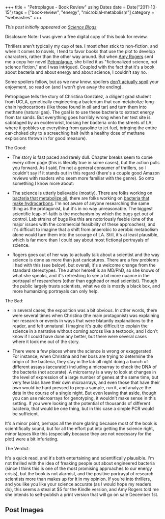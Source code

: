 +++
title = "Petroplague - Book Review"
using Dates
date = Date("2011-10-15")
tags = ["book-review", "energy", "microbial-metabolism"]
category = "webeasties"
+++

_This post initially appeared on [Science Blogs](http://scienceblogs.com/webeasties)_

Disclosure Note: I was given a free digital copy of this book for review.

Thrillers aren't typically my cup of tea. I most often stick to non-fiction, and when it comes to novels, I tend to favor books that use the plot to develop characters, rather than the other way around. But when [Amy Rogers](http://www.facebook.com/pages/Amy-Rogers/202428959777274) sent me a copy her novel [Petroplague](http://www.amazon.com/Petroplague-ebook/dp/B005IK4WEC/ref=sr_1_1?s=digital-text&ie=UTF8&qid=1318709565&sr=1-1), she billed it as "fictionalized science, not science fiction," and I was intrigued. Coupled with the fact that it's a book about bacteria and about energy and about science, I couldn't say no.

Some spoilers follow, but as we now know, spoilers [don't actually spoil](http://www.wired.com/wiredscience/2011/08/spoilers-dont-spoil-anything/) your enjoyment, so read on (and I won't give away the ending).

Petroplague tells the story of Christina Gonzalez, a diligent grad student from UCLA, genetically engineering a bacterium that can metabolize long-chain hydrocarbons (like those found in oil and tar) and turn them into methane (natural gas). The goal is to use these bacteria to extract energy from tar sands. But everything goes horribly wrong when her test site is sabotaged by an ecoterrorist, loosing her bacteria onto the streets of LA, where it gobbles up everything from gasoline to jet fuel, bringing the entire car-choked city to a screeching halt (with a healthy dose of methane explosions thrown in for good measure).

The Good:

- The story is fast paced and rarely dull. Chapter breaks seem to come every other page (this is literally true in some cases), but the action pulls you forward. As I said, I'm not a general consumer of thrillers, so I couldn't say if it stands out in this regard (there's a couple good Amazon reviews with readers who seem more familiar with the genre). So onto something I know more about:

- The science is utterly believable (mostly). There are folks working on [bacteria that metabolize oil](http://www.scientificamerican.com/article.cfm?id=how-microbes-clean-up-oil-spills), there are folks working on [bacteria that make hydrocarbons](http://www.technologyreview.com/Biztech/19128/). I'm not aware of anyone researching the same thing as the protagonist, but it's in no way unreasonable. 
The biggest scientific leap-of-faith is the mechanism by which the bugs get out of control. Lab strains of bugs like this are notoriously feeble (one of the major issues with the commercial feasibility of these approaches), and it's difficult to imagine that a shift from anaerobic to aerobic metabolism alone would turn them into the scourge of LA. Still, it's at least plausible, which is far more than I could say about most fictional portrayals of science.

- Rogers goes out of her way to actually talk about a scientist and the way science is done as more than just caricatures. There are a few problems I had with this (see below), but overall, it's a welcome change from the standard stereotypes. The author herself is an MD/PhD, so she knows of what she speaks, and it's refreshing to see a bit more nuance in the portrayal of researchers (other than egghead or mad scientist). Though the public largely trusts scientists, what we do is mostly a black box, and more humanizing portrayals can only help.

The Bad:

- In several cases, the exposition was a bit obvious. In other words, there were several times when Christina (the main protagonist) was explaining her research or events in ways that were blatantly explanations to the reader, and felt unnatural. I imagine it's quite difficult to explain the science in a narrative without coming across like a textbook, and I don't know if I could have done any better, but there were several cases where it took me out of the story.

- There were a few places where the science is wrong or exaggerated. For instance, when Christina and her boss are trying to determine the origin of the bacteria, they stay in the lab all night doing a bunch of different assays (accurate!) including a microarray to check the DNA of the bacteria (not accurate). A microarray is a way to look at changes in the level of expression of a large number of genes at the same time, but very few labs have their own microarrays, and even those that have their own would be hard pressed to prep a sample, run it, and analyze the data in the course of a single night. But even leaving that aside, though you can use microarrays for genotyping, it wouldn't make sense in this setting. If you were looking at the potential of thousands of different bacteria, that would be one thing, but in this case a simple PCR would be sufficient.

It's a minor point, perhaps all the more glaring because most of the book is scientifically sound, but for all the effort put into getting the science right, minor lapses like this (especially because they are not necessary for the plot) were a bit infuriating.

The Verdict:

It's a quick read, and it's both entertaining and scientifically plausible. I'm not thrilled with the idea of freaking people out about engineered bacteria (since I think this is one of the most promising approaches to our energy crisis), but the book is not alarmist, and the positive portrayal of research scientists more than makes up for it in my opinion. 
If you're into thrillers, and you like you like your science accurate (as I would hope my readers do), this seems a steal at \$5 for the Kindle version, and Amy Rogers told me she intends to self-publish a print version that will go on sale December 1st.

      
  

 ## Post Images



